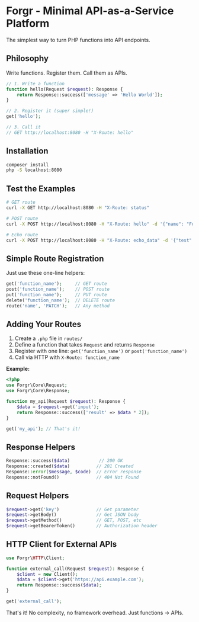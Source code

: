 # Forgr - Minimal API-as-a-Service Platform

The simplest way to turn PHP functions into API endpoints.

## Philosophy

Write functions. Register them. Call them as APIs.

```php
// 1. Write a function
function hello(Request $request): Response {
    return Response::success(['message' => 'Hello World']);
}

// 2. Register it (super simple!)
get('hello');

// 3. Call it
// GET http://localhost:8080 -H "X-Route: hello"
```

## Installation

```bash
composer install
php -S localhost:8080
```

## Test the Examples

```bash
# GET route
curl -X GET http://localhost:8080 -H "X-Route: status"

# POST route
curl -X POST http://localhost:8080 -H "X-Route: hello" -d '{"name": "Forgr"}'

# Echo route  
curl -X POST http://localhost:8080 -H "X-Route: echo_data" -d '{"test": "data"}'
```

## Simple Route Registration

Just use these one-line helpers:

```php
get('function_name');     // GET route
post('function_name');    // POST route  
put('function_name');     // PUT route
delete('function_name');  // DELETE route
route('name', 'PATCH');   // Any method
```

## Adding Your Routes

1. Create a `.php` file in `routes/`
2. Define a function that takes `Request` and returns `Response`
3. Register with one line: `get('function_name')` or `post('function_name')`
4. Call via HTTP with `X-Route: function_name`

**Example:**

```php
<?php
use Forgr\Core\Request;
use Forgr\Core\Response;

function my_api(Request $request): Response {
    $data = $request->get('input');
    return Response::success(['result' => $data * 2]);
}

get('my_api'); // That's it!
```

## Response Helpers

```php
Response::success($data)           // 200 OK
Response::created($data)          // 201 Created  
Response::error($message, $code)  // Error response
Response::notFound()              // 404 Not Found
```

## Request Helpers

```php
$request->get('key')              // Get parameter
$request->getBody()               // Get JSON body
$request->getMethod()             // GET, POST, etc
$request->getBearerToken()        // Authorization header
```

## HTTP Client for External APIs

```php
use Forgr\HTTP\Client;

function external_call(Request $request): Response {
    $client = new Client();
    $data = $client->get('https://api.example.com');
    return Response::success($data);
}

get('external_call');
```

That's it! No complexity, no framework overhead. Just functions → APIs.
